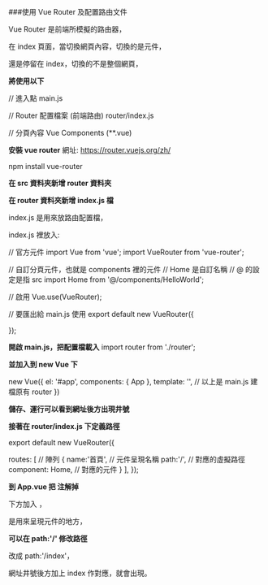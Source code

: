 ###使用 Vue Router 及配置路由文件

Vue Router 是前端所模擬的路由器，

在 index 頁面，當切換網頁內容，切換的是元件，

還是停留在 index，切換的不是整個網頁，

**將使用以下**

// 進入點
main.js

// Router 配置檔案 (前端路由)
router/index.js

// 分頁內容
Vue Components (**.vue)

**安裝 vue router**
網址: https://router.vuejs.org/zh/

npm install vue-router

**在 src 資料夾新增 router 資料夾**

**在 router 資料夾新增 index.js 檔**

index.js 是用來放路由配置檔，

index.js 裡放入:

// 官方元件
import Vue from 'vue';
import VueRouter from 'vue-router';

// 自訂分頁元件，也就是 components 裡的元件
// Home 是自訂名稱
// @ 的設定是指 src
import Home from '@/components/HelloWorld';

// 啟用
Vue.use(VueRouter);

// 要匯出給 main.js 使用
export default new VueRouter({

});

**開啟 main.js，把配置檔載入**
import router from './router';

**並加入到 new Vue 下**

new Vue({
  el: '#app',
  components: { App },
  template: '<App/>',
  // 以上是 main.js 建檔原有
  router
})

**儲存、運行可以看到網址後方出現井號**

**接著在 router/index.js 下定義路徑**

export default new VueRouter({

routes: [ // 陣列
    {
        name:'首頁', // 元件呈現名稱
        path:'/', // 對應的虛擬路徑
        component: Home, // 對應的元件
    }
],
});

**到 App.vue 把 <HelloWorld/>注解掉**

下方加入 <router-view></router-view>，

<router-view> 是用來呈現元件的地方，

**可以在 path:'/' 修改路徑**

改成 path:'/index'，

網址井號後方加上 index 作對應，就會出現。


